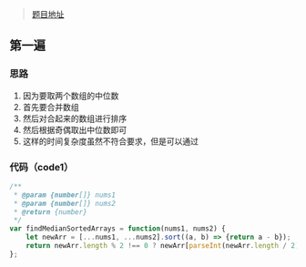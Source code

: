 > [题目地址](https://leetcode-cn.com/problems/median-of-two-sorted-arrays/)

## 第一遍
### 思路
1. 因为要取两个数组的中位数
2. 首先要合并数组
3. 然后对合起来的数组进行排序
4. 然后根据奇偶取出中位数即可
5. 这样的时间复杂度虽然不符合要求，但是可以通过

### 代码（code1）
```js
/**
 * @param {number[]} nums1
 * @param {number[]} nums2
 * @return {number}
 */
var findMedianSortedArrays = function(nums1, nums2) {
    let newArr = [...nums1, ...nums2].sort((a, b) => {return a - b});
    return newArr.length % 2 !== 0 ? newArr[parseInt(newArr.length / 2)] : (newArr[parseInt(newArr.length / 2) - 1] + newArr[parseInt(newArr.length / 2)]) / 2;
};
```